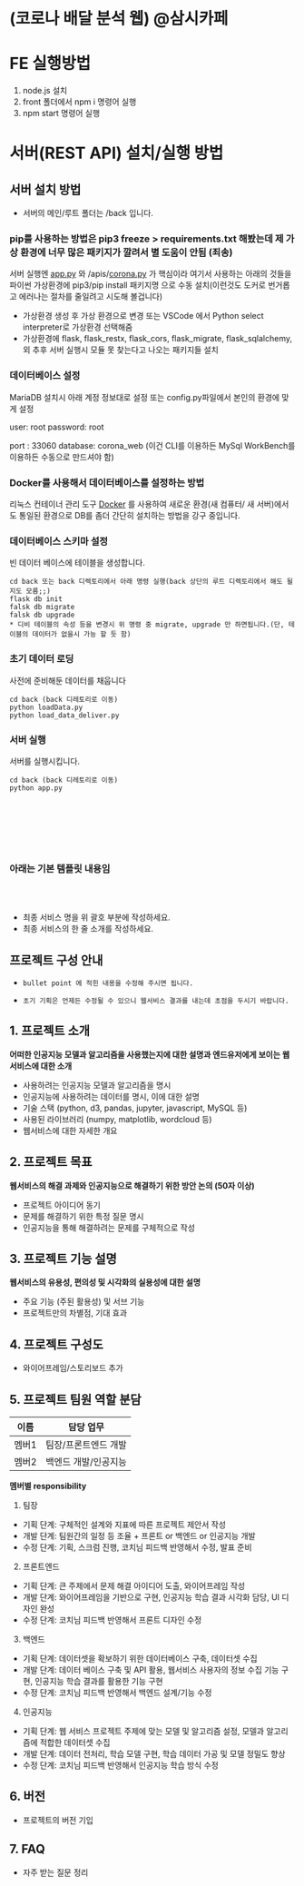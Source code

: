 # (코로나 배달 분석 웹) @삼시카페

# FE 실행방법
1. node.js 설치
2. front 폴더에서 npm i 명령어 실행
3. npm start 명령어 실행

# 서버(REST API) 설치/실행 방법
## 서버 설치 방법

- 서버의 메인/루트 폴더는 /back 입니다.

### pip를 사용하는 방법은 pip3 freeze > requirements.txt 해봤는데 제 가상 환경에 너무 많은 패키지가 깔려서 별 도움이 안됨 (죄송)

서버 실행엔 [app.py](http://app.py) 와 /apis/[corona.py](http://corona.py/) 가 핵심이라 여기서 사용하는 아래의 것들을 파이썬 가상환경에 pip3/pip install 패키지명 으로 수동 설치(이런것도 도커로 번거롭고 에러나는 절차를 줄일려고 시도해 볼겁니다)

- 가상환경 생성 후 가상 환경으로 변경 또는 VSCode 에서 Python select interpreter로 가상환경 선택해줌
- 가상환경에 flask, flask_restx, flask_cors, flask_migrate, flask_sqlalchemy, 외 추후 서버 실행시 모듈 못 찾는다고 나오는 패키지들 설치

### 데이터베이스 설정

MariaDB  설치시  아래 계정 정보대로 설정 또는 config.py파일에서 본인의 환경에 맞게 설정

user: root
password: root

port : 33060
database: corona_web (이건 CLI를 이용하든 MySql WorkBench를 이용하든 수동으로 만드셔야 함)

### Docker를 사용해서 데이터베이스를 설정하는 방법

리눅스 컨테이너 관리 도구 [Docker](https://www.docker.com/products/docker-desktop) 를 사용하여 새로운 환경(새 컴퓨터/ 새 서버)에서도 통일된 환경으로 DB를 좀더 간단히 설치하는 방법을 강구 중입니다.

### 데이터베이스 스키마 설정

빈 데이터 베이스에 테이블을 생성합니다.

```
cd back 또는 back 디렉토리에서 아래 명령 실행(back 상단의 루트 디렉토리에서 해도 될지도 모름;;)
flask db init
falsk db migrate
falsk db upgrade
* 디비 테이블의 속성 등을 변경시 위 명령 중 migrate, upgrade 만 하면됩니다.(단, 테이블의 데이터가 없을시 가능 할 듯 함)
```

### 초기 데이터 로딩

사전에 준비해둔 데이터를 채웁니다

```
cd back (back 디레토리로 이동)
python loadData.py
python load_data_deliver.py
```

### 서버 실행

서버를 실행시킵니다.

```
cd back (back 디레토리로 이동)
python app.py
```


<br><br><br><br><br>
### 아래는 기본 템플릿 내용임
<br><br>


- 최종 서비스 명을 위 괄호 부분에 작성하세요.
- 최종 서비스의 한 줄 소개를 작성하세요.


## 프로젝트 구성 안내

* `bullet point 에 적힌 내용을 수정해 주시면 됩니다.`

* `초기 기획은 언제든 수정될 수 있으니 웹서비스 결과를 내는데 초점을 두시기 바랍니다.`

## 1. 프로젝트 소개

**어떠한 인공지능 모델과 알고리즘을 사용했는지에 대한 설명과 엔드유저에게 보이는 웹서비스에 대한 소개**

  - 사용하려는 인공지능 모델과 알고리즘을 명시
  - 인공지능에 사용하려는 데이터를 명시, 이에 대한 설명
  - 기술 스택 (python, d3, pandas, jupyter, javascript, MySQL 등)
  - 사용된 라이브러리 (numpy, matplotlib, wordcloud 등)
  - 웹서비스에 대한 자세한 개요

## 2. 프로젝트 목표

**웹서비스의 해결 과제와 인공지능으로 해결하기 위한 방안 논의 (50자 이상)**
  - 프로젝트 아이디어 동기
  - 문제를 해결하기 위한 특정 질문 명시
  - 인공지능을 통해 해결하려는 문제를 구체적으로 작성

## 3. 프로젝트 기능 설명

**웹서비스의 유용성, 편의성 및 시각화의 실용성에 대한 설명**
  - 주요 기능 (주된 활용성) 및 서브 기능
  - 프로젝트만의 차별점, 기대 효과

## 4. 프로젝트 구성도
  - 와이어프레임/스토리보드 추가

## 5. 프로젝트 팀원 역할 분담
| 이름 | 담당 업무 |
| ------ | ------ |
| 멤버1 | 팀장/프론트엔드 개발 |
| 멤버2 | 백엔드 개발/인공지능 |

**멤버별 responsibility**

1. 팀장

- 기획 단계: 구체적인 설계와 지표에 따른 프로젝트 제안서 작성
- 개발 단계: 팀원간의 일정 등 조율 + 프론트 or 백엔드 or 인공지능 개발
- 수정 단계: 기획, 스크럼 진행, 코치님 피드백 반영해서 수정, 발표 준비

2. 프론트엔드

- 기획 단계: 큰 주제에서 문제 해결 아이디어 도출, 와이어프레임 작성
- 개발 단계: 와이어프레임을 기반으로 구현, 인공지능 학습 결과 시각화 담당, UI 디자인 완성
- 수정 단계: 코치님 피드백 반영해서 프론트 디자인 수정

3. 백엔드

- 기획 단계: 데이터셋을 확보하기 위한 데이터베이스 구축, 데이터셋 수집
- 개발 단계: 데이터 베이스 구축 및 API 활용, 웹서비스 사용자의 정보 수집 기능 구현, 인공지능 학습 결과를 활용한 기능 구현
- 수정 단계: 코치님 피드백 반영해서 백엔드 설계/기능 수정

4. 인공지능

- 기획 단계: 웹 서비스 프로젝트 주제에 맞는 모델 및 알고리즘 설정, 모델과 알고리즘에 적합한 데이터셋 수집
- 개발 단계: 데이터 전처리, 학습 모델 구현, 학습 데이터 가공 및 모델 정밀도 향상
- 수정 단계: 코치님 피드백 반영해서 인공지능 학습 방식 수정


## 6. 버전
  - 프로젝트의 버전 기입

## 7. FAQ
  - 자주 받는 질문 정리
